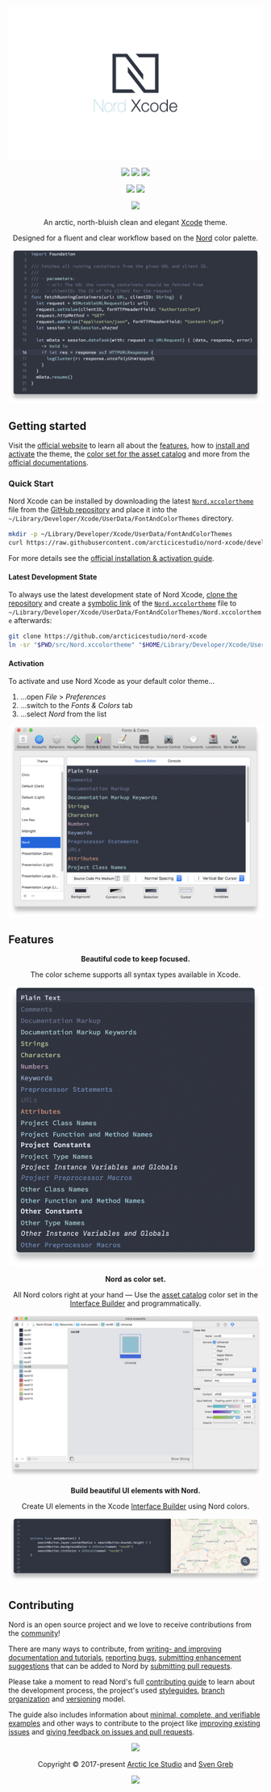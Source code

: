 <p align="center"><a href="https://www.nordtheme.com/ports/xcode" target="_blank"><img src="https://raw.githubusercontent.com/arcticicestudio/nord-docs/main/assets/images/ports/xcode/repository-hero.svg?sanitize=true"/></a></p>

<p align="center"><a href="https://github.com/arcticicestudio/nord-xcode/releases/latest"><img src="https://img.shields.io/github/release/arcticicestudio/nord-xcode.svg?style=flat-square&label=Release&logo=github&logoColor=eceff4&colorA=4c566a&colorB=88c0d0"/></a> <a href="https://www.nordtheme.com/docs/ports/xcode"><img src="https://img.shields.io/github/release/arcticicestudio/nord-xcode.svg?style=flat-square&label=Docs&colorA=4c566a&colorB=88c0d0&logo=data%3Aimage%2Fsvg%2Bxml%3Bbase64%2CPHN2ZyB4bWxucz0iaHR0cDovL3d3dy53My5vcmcvMjAwMC9zdmciIHdpZHRoPSIxNiIgaGVpZ2h0PSIxNiI%2BCiAgICA8cGF0aCBmaWxsPSIjZDhkZWU5IiBkPSJNMTMuNzQ2IDIuODEzYS42Ny42NyAwIDAgMC0uNTU5LS4xMzNMOCAzLjg0OGwtNS4xODgtMS4xOGEuNjY5LjY2OSAwIDAgMC0uNTcuMTMzLjY3Ny42NzcgMCAwIDAtLjI0Mi41MzF2OC4xMzNjLS4wMDguMzIuMjEuNTk4LjUyLjY2OGw1LjMzMiAxLjE5OWguMjk2bDUuMzMyLTEuMmEuNjY4LjY2OCAwIDAgMCAuNTItLjY2N1YzLjMzMmEuNjU5LjY1OSAwIDAgMC0uMjU0LS41MnpNMy4zMzIgNC4xNjhsNCAuODk4djYuNzY2bC00LS44OTh6bTkuMzM2IDYuNzY2bC00IC44OThWNS4wNjZsNC0uODk4em0wIDAiLz4KPC9zdmc%2BCg%3D%3D"/></a> <a href="https://github.com/arcticicestudio/nord-xcode/blob/develop/CHANGELOG.md#050"><img src="https://img.shields.io/github/release/arcticicestudio/nord-xcode.svg?style=flat-square&label=Changelog&logo=github&logoColor=eceff4&colorA=4c566a&colorB=88c0d0"/></a></p>

<p align="center"><a href="https://github.com/arcticicestudio/styleguide-markdown/releases/latest" target="_blank"><img src="https://img.shields.io/github/release/arcticicestudio/styleguide-markdown.svg?style=flat-square&label=Markdown%20Style%20Guide&colorA=4c566a&colorB=88c0d0&logo=data%3Aimage%2Fsvg%2Bxml%3Bbase64%2CPHN2ZyB4bWxucz0iaHR0cDovL3d3dy53My5vcmcvMjAwMC9zdmciIHdpZHRoPSIzOSIgaGVpZ2h0PSIzOSIgdmlld0JveD0iMCAwIDM5IDM5Ij48cGF0aCBmaWxsPSJub25lIiBzdHJva2U9IiNEOERFRTkiIHN0cm9rZS13aWR0aD0iMyIgc3Ryb2tlLW1pdGVybGltaXQ9IjEwIiBkPSJNMS41IDEuNWgzNnYzNmgtMzZ6Ii8%2BPHBhdGggZmlsbD0iI0Q4REVFOSIgZD0iTTIwLjY4MyAyNS42NTVsNS44NzItMTMuNDhoLjU2Nmw1Ljg3MyAxMy40OGgtMS45OTZsLTQuMTU5LTEwLjA1Ni00LjE2MSAxMC4wNTZoLTEuOTk1em0tMi42OTYgMGwtMTMuNDgtNS44NzJ2LS41NjZsMTMuNDgtNS44NzJ2MS45OTVMNy45MzEgMTkuNWwxMC4wNTYgNC4xNnoiLz48L3N2Zz4%3D"/></a> <a href="https://github.com/arcticicestudio/styleguide-git/releases/latest" target="_blank"><img src="https://img.shields.io/github/release/arcticicestudio/styleguide-git.svg?style=flat-square&label=Git%20Style%20Guide&logoColor=eceff4&colorA=4c566a&colorB=88c0d0&logo=git"/></a></p>

<p align="center"><a href="https://developer.apple.com/xcode" target="_blank"><img src="https://img.shields.io/static/v1.svg?style=flat-square&label=Compatibility&message=8%2B&logo=xcode&logoColor=eceff4&colorA=4c566a&colorB=1c91fe"/></a></p>

<p align="center">An arctic, north-bluish clean and elegant <a href="https://developer.apple.com/xcode" target="_blank">Xcode</a> theme.</p>

<p align="center">Designed for a fluent and clear workflow based on the <a href="https://www.nordtheme.com" target="_blank">Nord</a> color palette.</p>

<p align="center"><a href="https://www.nordtheme.com/ports/xcode" target="_blank"><img src="https://raw.githubusercontent.com/arcticicestudio/nord-docs/main/assets/images/ports/xcode/overview.png"/></a></p>

## Getting started

Visit the [official website][nord-home] to learn all about the [features][nord-home#intro], how to [install and activate][nord-docs-home-install] the theme, the [color set for the asset catalog][nord-home#ui-elements] and more from the [official documentations][nord-docs-home].

### Quick Start

Nord Xcode can be installed by downloading the latest [`Nord.xccolortheme`][gh-tree-xccolortheme] file from the [GitHub repository][gh-repo] and place it into the `~/Library/Developer/Xcode/UserData/FontAndColorThemes` directory.

```sh
mkdir -p ~/Library/Developer/Xcode/UserData/FontAndColorThemes
curl https://raw.githubusercontent.com/arcticicestudio/nord-xcode/develop/src/Nord.xccolortheme -o ~/Library/Developer/Xcode/UserData/FontAndColorThemes/Nord.xccolortheme
```

For more details see the [official installation & activation guide][nord-docs-home-install].

#### Latest Development State

To always use the latest development state of Nord Xcode, [clone the repository][gh-repo] and create a [symbolic link][wiki-symlink] of the [`Nord.xccolortheme`][gh-tree-xccolortheme] file to `~/Library/Developer/Xcode/UserData/FontAndColorThemes/Nord.xccolortheme` afterwards:

```sh
git clone https://github.com/arcticicestudio/nord-xcode
ln -sr "$PWD/src/Nord.xccolortheme" "$HOME/Library/Developer/Xcode/UserData/FontAndColorThemes/Nord.xccolortheme"
```

#### Activation

To activate and use Nord Xcode as your default color theme…

1. …open _File_ > _Preferences_
2. …switch to the _Fonts & Colors_ tab
3. …select _Nord_ from the list

<p align="center"><img src="https://raw.githubusercontent.com/arcticicestudio/nord-docs/main/assets/images/ports/xcode/ui-activation.png"/></p>

## Features

<p align="center"><strong>Beautiful code to keep focused.</strong></p>
<p align="center">The color scheme supports all syntax types available in Xcode.</p>
<p align="center"><img src="https://raw.githubusercontent.com/arcticicestudio/nord-docs/main/assets/images/ports/xcode/editor-syntax_types.png"/></p>

<p align="center"><strong>Nord as color set.</strong></p>
<p align="center">All Nord colors right at your hand — Use the <a href="https://developer.apple.com/library/archive/documentation/Xcode/Reference/xcode_ref-Asset_Catalog_Format" target="_blank">asset catalog</a> color set in the <a href="https://developer.apple.com/xcode/interface-builder" target="_blank">Interface Builder</a> and programmatically.</p>
<p align="center"><img src="https://raw.githubusercontent.com/arcticicestudio/nord-docs/main/assets/images/ports/xcode/ui-asset_catalog.png"/></p>

<p align="center"><strong>Build beautiful UI elements with Nord.</strong></p>
<p align="center">Create UI elements in the Xcode <a href="https://developer.apple.com/xcode/interface-builder" target="_blank">Interface Builder</a> using Nord colors.</p>
<p align="center"><img src="https://raw.githubusercontent.com/arcticicestudio/nord-docs/main/assets/images/ports/xcode/ui-interface_builder.png"/></p>

## Contributing

Nord is an open source project and we love to receive contributions from the [community][nord-comm]!

There are many ways to contribute, from [writing- and improving documentation and tutorials][nord-contrib-guide-docs], [reporting bugs][nord-contrib-guide-bugs], [submitting enhancement suggestions][nord-contrib-guide-enhance] that can be added to Nord by [submitting pull requests][nord-contrib-guide-pr].

Please take a moment to read Nord's full [contributing guide][nord-contrib-guide] to learn about the development process, the project's used [styleguides][nord-contrib-guide-styles], [branch organization][nord-contrib-guide-branching] and [versioning][nord-contrib-guide-versioning] model.

The guide also includes information about [minimal, complete, and verifiable examples][nord-contrib-guide-mcve] and other ways to contribute to the project like [improving existing issues][nord-contrib-guide-impr-issues] and [giving feedback on issues and pull requests][nord-contrib-guide-feedback].

<p align="center"><img src="https://raw.githubusercontent.com/arcticicestudio/nord-docs/main/assets/images/nord/repository-footer-separator.svg?sanitize=true" /></p>

<p align="center">Copyright &copy; 2017-present <a href="https://www.arcticicestudio.com" target="_blank">Arctic Ice Studio</a> and <a href="https://www.svengreb.de" target="_blank">Sven Greb</a></p>

<p align="center"><a href="https://github.com/arcticicestudio/nord-xcode/blob/develop/LICENSE.md"><img src="https://img.shields.io/static/v1.svg?style=flat-square&label=License&message=MIT&logoColor=eceff4&logo=github&colorA=4c566a&colorB=88c0d0"/></a></p>

[gh-repo]: https://github.com/arcticicestudio/nord-xcode
[gh-tree-xccolortheme]: https://github.com/arcticicestudio/nord-xcode/blob/develop/src/Nord.xccolortheme
[nord-comm]: https://www.nordtheme.com/community
[nord-contrib-guide-branching]: https://github.com/arcticicestudio/nord/blob/develop/CONTRIBUTING.md#branch-organization
[nord-contrib-guide-bugs]: https://github.com/arcticicestudio/nord/blob/develop/CONTRIBUTING.md#bug-reports
[nord-contrib-guide-docs]: https://github.com/arcticicestudio/nord/blob/develop/CONTRIBUTING.md#documentations
[nord-contrib-guide-enhance]: https://github.com/arcticicestudio/nord/blob/develop/CONTRIBUTING.md#enhancement-suggestions
[nord-contrib-guide-feedback]: https://github.com/arcticicestudio/nord/blob/develop/CONTRIBUTING.md#give-feedback-on-issues-and-pull-requests
[nord-contrib-guide-impr-issues]: https://github.com/arcticicestudio/nord/blob/develop/CONTRIBUTING.md#improve-issues
[nord-contrib-guide-mcve]: https://github.com/arcticicestudio/nord/blob/develop/CONTRIBUTING.md#mcve
[nord-contrib-guide-pr]: https://github.com/arcticicestudio/nord/blob/develop/CONTRIBUTING.md#pull-requests
[nord-contrib-guide-styles]: https://github.com/arcticicestudio/nord/blob/develop/CONTRIBUTING.md#styleguides
[nord-contrib-guide-versioning]: https://github.com/arcticicestudio/nord/blob/develop/CONTRIBUTING.md#versioning
[nord-contrib-guide]: https://github.com/arcticicestudio/nord/blob/develop/CONTRIBUTING.md
[nord-docs-home-install]: https://www.nordtheme.com/docs/ports/xcode/installation
[nord-docs-home]: https://www.nordtheme.com/docs/ports/xcode
[nord-home]: https://www.nordtheme.com/ports/xcode
[nord-home#intro]: https://www.nordtheme.com/ports/xcode#introduction
[nord-home#ui-elements]: https://www.nordtheme.com/ports/xcode#ui-elements
[wiki-symlink]: https://en.wikipedia.org/wiki/Symbolic_link
